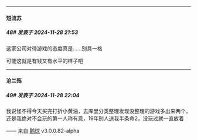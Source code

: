 ﻿
*****

####  短流苏  
##### 48#       发表于 2024-11-28 21:53

这家公司对待游戏的态度真是……别具一格

可能这就是有钱又有水平的样子吧


*****

####  沧兰殇  
##### 49#       发表于 2024-11-28 22:04

我说怪不得今天买完打折小黄油，去库里分类整理发现没整理的游戏多出来两个，还是我绝对不会玩的第一人称有意，19年别人送我半条命2，没玩过就一直放着

—— 来自 [鹅球](https://www.pgyer.com/xfPejhuq) v3.0.0.82-alpha

